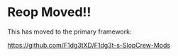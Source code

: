 # Reop Moved!!
This has moved to the primary framework:

https://github.com/F1dg3tXD/F1dg3t-s-SlopCrew-Mods

